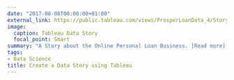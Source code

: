 ```yaml
---
date: "2017-08-08T00:00:00+01:00"
external_link: https://public.tableau.com/views/ProsperLoanData_4/StoryFinalVersion?:embed=y&:display_count=yes
image:
  caption: Tableau Data Story
  focal_point: Smart
summary: "A Story about the Online Personal Loan Business. [Read more](https://www.yajiez.me/2017/08/10/prosper-loan-business-story-tableau/)"
tags:
- Data Science
title: Create a Data Story using Tableau
---
```


